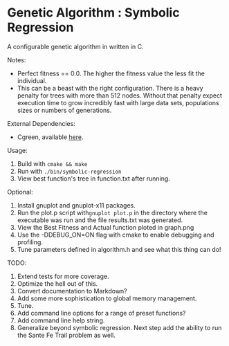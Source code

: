 Genetic Algorithm : Symbolic Regression
=================

A configurable genetic algorithm in written in C.

Notes:

- Perfect fitness == 0.0. The higher the fitness value the less fit the individual.
- This can be a beast with the right configuration. There is a heavy penalty for
trees with more than 512 nodes. Without that penalty expect execution time to grow incredibly 
fast with large data sets, populations sizes or numbers of generations.

External Dependencies:

- Cgreen, available [here](https://github.com/cgreen-devs/cgreen).

Usage:

1. Build with `cmake && make`
2. Run with `./bin/symbolic-regression`
3. View best function's tree in function.txt after running.

Optional:

1. Install gnuplot and gnuplot-x11 packages.
2. Run the plot.p script with`gnuplot plot.p` in the directory where the executable was run and the file results.txt was generated.
3. View the Best Fitness and Actual function ploted in graph.png 
4. Use the -DDEBUG_ON=ON flag with cmake to enable debugging and profiling.
5. Tune parameters defined in algorithm.h and see what this thing
can do!

TODO:

1. Extend tests for more coverage. 
2. Optimize the hell out of this.
3. Convert documentation to Markdown?
4. Add some more sophistication to global memory management.
5. Tune.
6. Add command line options for a range of preset functions?
7. Add command line help string.
8. Generalize beyond symbolic regression. Next step add the ability to run the Sante Fe Trail problem as well.
